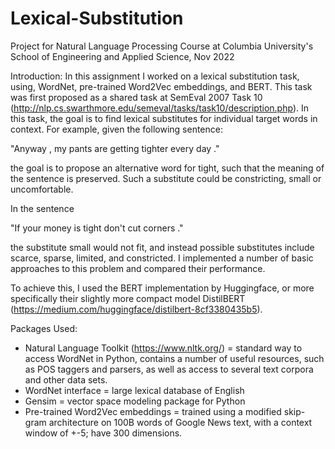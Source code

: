 # Lexical-Substitution
Project for Natural Language Processing Course at Columbia University's School of Engineering and Applied Science, Nov 2022

Introduction:
In this assignment I worked on a lexical substitution task, using, WordNet, pre-trained Word2Vec embeddings, and BERT. This task was first proposed as a shared task at SemEval 2007 Task 10 (http://nlp.cs.swarthmore.edu/semeval/tasks/task10/description.php). In this task, the goal is to find lexical substitutes for individual target words in context. For example, given the following sentence:

"Anyway , my pants are getting tighter every day ." 

the goal is to propose an alternative word for tight, such that the meaning of the sentence is preserved. Such a substitute could be constricting, small or uncomfortable.

In the sentence

"If your money is tight don't cut corners ." 

the substitute small would not fit, and instead possible substitutes include scarce, sparse, limited, and constricted. I implemented a number of basic approaches to this problem and compared their performance.

To achieve this, I used the BERT implementation by Huggingface, or more specifically their slightly more compact model DistilBERT (https://medium.com/huggingface/distilbert-8cf3380435b5).

Packages Used:
- Natural Language Toolkit (https://www.nltk.org/) = standard way to access WordNet in Python, contains a number of useful resources, such as POS taggers and parsers, as well as access to several text corpora and other data sets.
- WordNet interface = large lexical database of English
- Gensim = vector space modeling package for Python
- Pre-trained Word2Vec embeddings = trained using a modified skip-gram architecture on 100B words of Google News text, with a context window of +-5; have 300 dimensions.
